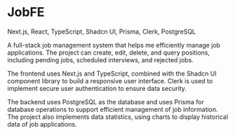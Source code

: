 # JobFE

Next.js, React, TypeScript, Shadcn UI, Prisma, Clerk, PostgreSQL

A full-stack job management system that helps me efficiently manage job applications. The project can create, edit, delete, and query positions, including pending jobs, scheduled interviews, and rejected jobs.

The frontend uses Next.js and TypeScript, combined with the Shadcn UI component library to build a responsive user interface. Clerk is used to implement secure user authentication to ensure data security.

The backend uses PostgreSQL as the database and uses Prisma for database operations to support efficient management of job information. The project also implements data statistics, using charts to display historical data of job applications.
